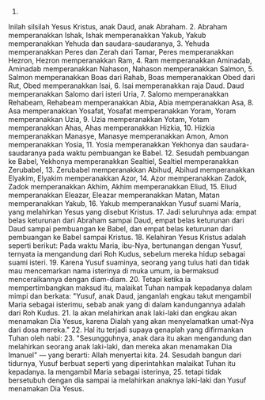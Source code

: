 1.
Inilah silsilah Yesus Kristus, anak Daud, anak Abraham.
2.
Abraham memperanakkan Ishak, Ishak memperanakkan Yakub, Yakub memperanakkan Yehuda dan saudara-saudaranya,
3.
Yehuda memperanakkan Peres dan Zerah dari Tamar, Peres memperanakkan Hezron, Hezron memperanakkan Ram,
4.
Ram memperanakkan Aminadab, Aminadab memperanakkan Nahason, Nahason memperanakkan Salmon,
5.
Salmon memperanakkan Boas dari Rahab, Boas memperanakkan Obed dari Rut, Obed memperanakkan Isai,
6.
Isai memperanakkan raja Daud. Daud memperanakkan Salomo dari isteri Uria,
7.
Salomo memperanakkan Rehabeam, Rehabeam memperanakkan Abia, Abia memperanakkan Asa,
8.
Asa memperanakkan Yosafat, Yosafat memperanakkan Yoram, Yoram memperanakkan Uzia,
9.
Uzia memperanakkan Yotam, Yotam memperanakkan Ahas, Ahas memperanakkan Hizkia,
10.
Hizkia memperanakkan Manasye, Manasye memperanakkan Amon, Amon memperanakkan Yosia,
11.
Yosia memperanakkan Yekhonya dan saudara-saudaranya pada waktu pembuangan ke Babel.
12.
Sesudah pembuangan ke Babel, Yekhonya memperanakkan Sealtiel, Sealtiel memperanakkan Zerubabel,
13.
Zerubabel memperanakkan Abihud, Abihud memperanakkan Elyakim, Elyakim memperanakkan Azor,
14.
Azor memperanakkan Zadok, Zadok memperanakkan Akhim, Akhim memperanakkan Eliud,
15.
Eliud memperanakkan Eleazar, Eleazar memperanakkan Matan, Matan memperanakkan Yakub,
16.
Yakub memperanakkan Yusuf suami Maria, yang melahirkan Yesus yang disebut Kristus.
17.
Jadi seluruhnya ada: empat belas keturunan dari Abraham sampai Daud, empat belas keturunan dari Daud sampai pembuangan ke Babel, dan empat belas keturunan dari pembuangan ke Babel sampai Kristus.
18.
Kelahiran Yesus Kristus adalah seperti berikut: Pada waktu Maria, ibu-Nya, bertunangan dengan Yusuf, ternyata ia mengandung dari Roh Kudus, sebelum mereka hidup sebagai suami isteri.
19.
Karena Yusuf suaminya, seorang yang tulus hati dan tidak mau mencemarkan nama isterinya di muka umum, ia bermaksud menceraikannya dengan diam-diam.
20.
Tetapi ketika ia mempertimbangkan maksud itu, malaikat Tuhan nampak kepadanya dalam mimpi dan berkata: "Yusuf, anak Daud, janganlah engkau takut mengambil Maria sebagai isterimu, sebab anak yang di dalam kandungannya adalah dari Roh Kudus.
21.
Ia akan melahirkan anak laki-laki dan engkau akan menamakan Dia Yesus, karena Dialah yang akan menyelamatkan umat-Nya dari dosa mereka."
22.
Hal itu terjadi supaya genaplah yang difirmankan Tuhan oleh nabi:
23.
"Sesungguhnya, anak dara itu akan mengandung dan melahirkan seorang anak laki-laki, dan mereka akan menamakan Dia Imanuel" — yang berarti: Allah menyertai kita.
24.
Sesudah bangun dari tidurnya, Yusuf berbuat seperti yang diperintahkan malaikat Tuhan itu kepadanya. Ia mengambil Maria sebagai isterinya,
25.
tetapi tidak bersetubuh dengan dia sampai ia melahirkan anaknya laki-laki dan Yusuf menamakan Dia Yesus.